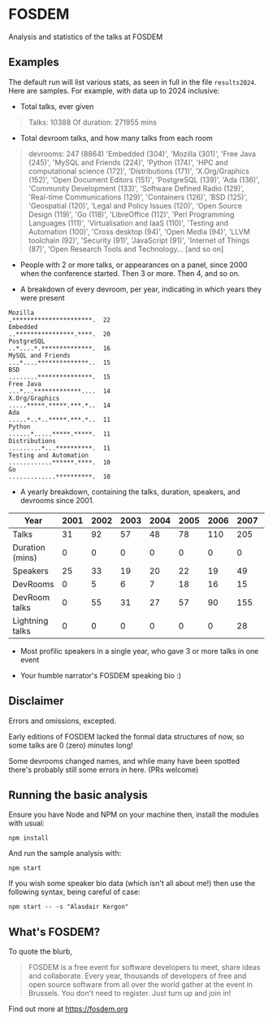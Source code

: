# FOSDEM
Analysis and statistics of the talks at FOSDEM

## Examples

The default run will list various stats, as seen in full in the file `results2024`. Here are samples. For example, with data up to 2024 inclusive:

* Total talks, ever given
> Talks: 10388
> Of duration: 271955 mins

* Total devroom talks, and how many talks from each room
> devrooms: 247  (8864)
>    'Embedded (304)', 'Mozilla (301)', 'Free Java (245)', 'MySQL and Friends (224)', 'Python (174)', 'HPC and computational science (172)', 'Distributions (171)', 'X.Org/Graphics (152)', 'Open Document Editors (151)', 'PostgreSQL (139)', 'Ada (136)', 'Community Development (133)', 'Software Defined Radio (129)', 'Real-time Communications (129)', 'Containers (126)', 'BSD (125)', 'Geospatial (120)', 'Legal and Policy Issues (120)', 'Open Source Design (119)', 'Go (118)', 'LibreOffice (112)', 'Perl Programming Languages (111)', 'Virtualisation and IaaS (110)', 'Testing and Automation (100)', 'Cross desktop (94)', 'Open Media (94)', 'LLVM toolchain (92)', 'Security (91)', 'JavaScript (91)', 'Internet of Things (87)', 'Open Research Tools and Technology... [and so on]

* People with 2 or more talks, or appearances on a panel, since 2000 when the conference started. Then 3 or more. Then 4, and so on.

* A breakdown of every devroom, per year, indicating in which years they were present
```
Mozilla                                                         .**********************.  22
Embedded                                                        ..****************.****.  20
PostgreSQL                                                      ..*....*.**************.  16
MySQL and Friends                                               ...*....**************..  15
BSD                                                             ........***************.  15
Free Java                                                       ...*...*************....  14
X.Org/Graphics                                                  .....*****.*****.***.*..  14
Ada                                                             .....*..*..*****.***.*..  11
Python                                                          ......*.....*****.*****.  11
Distributions                                                   .........*...**********.  11
Testing and Automation                                          ............******.****.  10
Go                                                              .............**********.  10 
```

* A yearly breakdown, containing the talks, duration, speakers, and devrooms since 2001.

| Year | 2001 | 2002 | 2003 | 2004 | 2005 | 2006 | 2007 | 2008 | 2009 | 2010 | 2011 | 2012 | 2013 | 2014 | 2015 | 2016 | 2017 | 2018 | 2019 | 2020 | 2021 | 2022 | 2023 | 2024 |
| ---- | ---- | ---- | ---- | ---- | ---- | ---- | ---- | ---- | ---- | ---- | ---- | ---- | ---- | ---- | ---- | ---- | ---- | ---- | ---- | ---- | ---- | ---- | ---- | ---- |
| Talks | 31 | 92 | 57 | 48 | 78 | 110 | 205 | 230 | 276 | 294 | 316 | 439 | 486 | 513 | 551 | 615 | 666 | 685 | 772 | 868 | 720 | 685 | 777 | 874 |
| Duration (mins) | 0 | 0 | 0 | 0 | 0 | 0 | 0 | 0 | 0 | 0 | 0 | 16380 | 17245 | 17985 | 18665 | 19420 | 21245 | 20885 | 23545 | 25250 | 24925 | 22360 | 20620 | 23430 |
| Speakers | 25 | 33 | 19 | 20 | 22 | 19 | 49 | 60 | 266 | 54 | 305 | 408 | 475 | 487 | 530 | 569 | 610 | 651 | 730 | 841 | 679 | 653 | 786 | 947 |
| DevRooms | 0 | 5 | 6 | 7 | 18 | 16 | 15 | 16 | 19 | 22 | 20 | 35 | 30 | 33 | 36 | 38 | 41 | 42 | 47 | 56 | 49 | 52 | 55 | 59 |
| DevRoom talks | 0 | 55 | 31 | 27 | 57 | 90 | 155 | 172 | 226 | 240 | 263 | 387 | 416 | 439 | 476 | 536 | 571 | 597 | 661 | 754 | 616 | 625 | 695 | 775 |
| Lightning talks | 0 | 0 | 0 | 0 | 0 | 0 | 28 | 35 | 28 | 32 | 31 | 30 | 36 | 39 | 40 | 38 | 38 | 42 | 42 | 42 | 21 | 19 | 36 | 37 |

* Most profilic speakers in a single year, who gave 3 or more talks in one event

* Your humble narrator's FOSDEM speaking bio :)



## Disclaimer

Errors and omissions, excepted.

Early editions of FOSDEM lacked the formal data structures of now, so some talks are 0 (zero) minutes long!

Some devrooms changed names, and while many have been spotted there's probably still some errors in here. (PRs welcome)


## Running the basic analysis

Ensure you have Node and NPM on your machine then, install the modules with usual:

```
npm install
```

And run the sample analysis with:

```
npm start
```

If you wish some speaker bio data (which isn't all about me!) then use the following syntax, being careful of case:

```
npm start -- -s "Alasdair Kergon"
```

## What's FOSDEM?

To quote the blurb,

> FOSDEM is a free event for software developers to meet, share ideas and collaborate. Every year, thousands of developers of free and open source software from all over the world gather at the event in Brussels. You don't need to register. Just turn up and join in!

Find out more at https://fosdem.org

